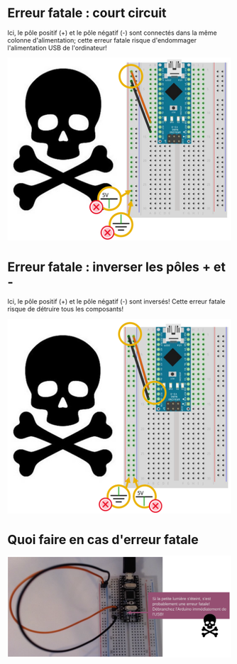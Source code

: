 
# Erreur fatale : court circuit

Ici, le pôle positif (+) et le pôle négatif (-) sont connectés dans la même colonne d'alimentation; cette erreur fatale risque d'endommager l'alimentation USB de l'ordinateur! 

![Erreur fatale : court circuit](./erreur_fatale_1.SVG)

# Erreur fatale : inverser les pôles + et -

Ici, le pôle positif (+) et le pôle négatif (-) sont inversés! Cette erreur fatale risque de détruire tous les composants! 

![Erreur fatale : inverser les pôles + et -](./erreur_fatale_2.SVG)


# Quoi faire en cas d'erreur fatale

![Quoi faire en cas d'erreur fatale](./erreur_fatale_quoi_faire.SVG) 
